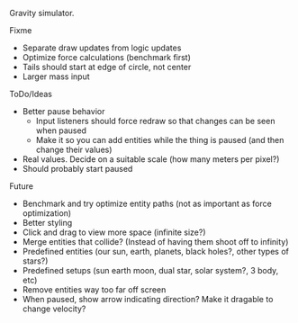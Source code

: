 Gravity simulator.

Fixme
* Separate draw updates from logic updates
* Optimize force calculations (benchmark first)
* Tails should start at edge of circle, not center
* Larger mass input

ToDo/Ideas
* Better pause behavior
  - Input listeners should force redraw so that changes can be seen when paused
  - Make it so you can add entities while the thing is paused (and then change their values)
* Real values. Decide on a suitable scale (how many meters per pixel?)
* Should probably start paused


Future
* Benchmark and try optimize entity paths (not as important as force optimization)
* Better styling
* Click and drag to view more space (infinite size?)
* Merge entities that collide? (Instead of having them shoot off to infinity)
* Predefined entities (our sun, earth, planets, black holes?, other types of stars?)
* Predefined setups (sun earth moon, dual star, solar system?, 3 body, etc)
* Remove entities way too far off screen
* When paused, show arrow indicating direction? Make it dragable to change velocity?
